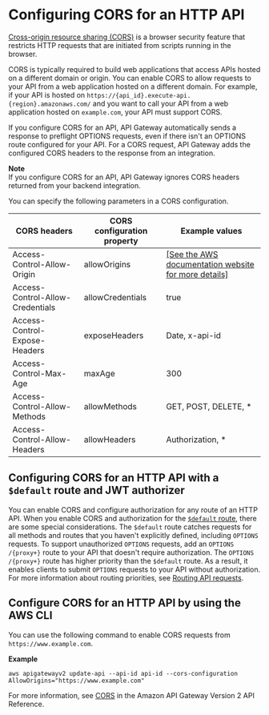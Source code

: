# Configuring CORS for an HTTP API<a name="http-api-cors"></a>

[Cross\-origin resource sharing \(CORS\)](https://developer.mozilla.org/en-US/docs/Web/HTTP/CORS) is a browser security feature that restricts HTTP requests that are initiated from scripts running in the browser\.

CORS is typically required to build web applications that access APIs hosted on a different domain or origin\. You can enable CORS to allow requests to your API from a web application hosted on a different domain\. For example, if your API is hosted on `https://{api_id}.execute-api.{region}.amazonaws.com/` and you want to call your API from a web application hosted on `example.com`, your API must support CORS\.

If you configure CORS for an API, API Gateway automatically sends a response to preflight OPTIONS requests, even if there isn't an OPTIONS route configured for your API\. For a CORS request, API Gateway adds the configured CORS headers to the response from an integration\.

**Note**  
If you configure CORS for an API, API Gateway ignores CORS headers returned from your backend integration\.

You can specify the following parameters in a CORS configuration\.


| CORS headers | CORS configuration property | Example values | 
| --- | --- | --- | 
|  Access\-Control\-Allow\-Origin  |  allowOrigins  |  [\[See the AWS documentation website for more details\]](http://docs.aws.amazon.com/apigateway/latest/developerguide/http-api-cors.html)  | 
|  Access\-Control\-Allow\-Credentials  |  allowCredentials  |  true  | 
|  Access\-Control\-Expose\-Headers  |  exposeHeaders  |  Date, x\-api\-id  | 
|  Access\-Control\-Max\-Age  |  maxAge  |  300  | 
|  Access\-Control\-Allow\-Methods  |  allowMethods  |  GET, POST, DELETE, \*  | 
|  Access\-Control\-Allow\-Headers  |  allowHeaders  |  Authorization, \*  | 

## Configuring CORS for an HTTP API with a `$default` route and JWT authorizer<a name="http-api-cors-default-route"></a>

You can enable CORS and configure authorization for any route of an HTTP API\. When you enable CORS and authorization for the [`$default` route](https://docs.aws.amazon.com/apigateway/latest/developerguide/http-api-develop-routes.html#http-api-develop-routes.default), there are some special considerations\. The `$default` route catches requests for all methods and routes that you haven't explicitly defined, including `OPTIONS` requests\. To support unauthorized `OPTIONS` requests, add an `OPTIONS /{proxy+}` route to your API that doesn't require authorization\. The `OPTIONS /{proxy+}` route has higher priority than the `$default` route\. As a result, it enables clients to submit `OPTIONS` requests to your API without authorization\. For more information about routing priorities, see [Routing API requests](http-api-develop-routes.md#http-api-develop-routes.evaluation)\.

## Configure CORS for an HTTP API by using the AWS CLI<a name="http-api-cors.example"></a>

You can use the following command to enable CORS requests from `https://www.example.com`\.

**Example**  

```
aws apigatewayv2 update-api --api-id api-id --cors-configuration AllowOrigins="https://www.example.com"
```

For more information, see [CORS](https://docs.aws.amazon.com/apigatewayv2/latest/api-reference/apis-apiid.html#apis-apiid-model-cors) in the Amazon API Gateway Version 2 API Reference\.